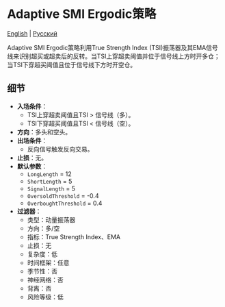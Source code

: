 # Adaptive SMI Ergodic策略
[English](README.md) | [Русский](README_ru.md)

Adaptive SMI Ergodic策略利用True Strength Index (TSI)振荡器及其EMA信号线来识别超买或超卖后的反转。当TSI上穿超卖阈值并位于信号线上方时开多仓；当TSI下穿超买阈值且位于信号线下方时开空仓。

## 细节

- **入场条件**：
  - TSI上穿超卖阈值且TSI > 信号线（多）。
  - TSI下穿超买阈值且TSI < 信号线（空）。
- **方向**：多头和空头。
- **出场条件**：
  - 反向信号触发反向交易。
- **止损**：无。
- **默认参数**：
  - `LongLength` = 12
  - `ShortLength` = 5
  - `SignalLength` = 5
  - `OversoldThreshold` = -0.4
  - `OverboughtThreshold` = 0.4
- **过滤器**：
  - 类型：动量振荡器
  - 方向：多/空
  - 指标：True Strength Index、EMA
  - 止损：无
  - 复杂度：低
  - 时间框架：任意
  - 季节性：否
  - 神经网络：否
  - 背离：否
  - 风险等级：低
